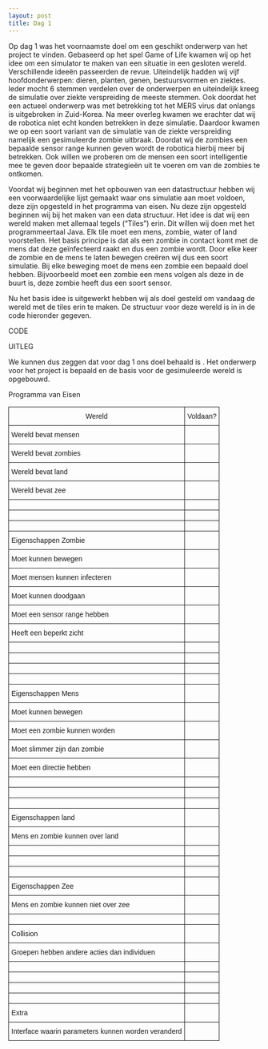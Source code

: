 ```yaml
---
layout: post
title: Dag 1
---
```


Op dag 1 was het voornaamste doel om een geschikt onderwerp van het project te vinden. Gebaseerd op het spel Game of Life kwamen wij op het idee om een simulator te maken van een situatie in een gesloten wereld. Verschillende ideeën passeerden de revue. Uiteindelijk hadden wij vijf hoofdonderwerpen: dieren, planten, genen, bestuursvormen en ziektes. Ieder mocht 6 stemmen verdelen over de onderwerpen en uiteindelijk kreeg de simulatie over ziekte verspreiding de meeste stemmen. Ook doordat het een actueel onderwerp was met betrekking tot het MERS virus dat onlangs is uitgebroken in Zuid-Korea. Na meer overleg kwamen we erachter dat wij de robotica niet echt konden betrekken in deze simulatie. Daardoor kwamen we op een soort variant van de simulatie van de ziekte verspreiding namelijk een gesimuleerde zombie uitbraak. Doordat wij de zombies een bepaalde sensor range kunnen geven wordt de robotica hierbij meer bij betrekken. Ook willen we proberen om de mensen een soort intelligentie mee te geven door bepaalde strategieën uit te voeren om van de zombies te ontkomen.

Voordat wij beginnen met het opbouwen van een datastructuur hebben wij een voorwaardelijke lijst gemaakt waar ons simulatie aan moet voldoen, deze zijn opgesteld in het programma van eisen. Nu deze zijn opgesteld beginnen wij bij het maken van een data structuur. Het idee is dat wij een wereld maken met allemaal tegels (“Tiles”) erin. Dit willen wij doen met het programmeertaal Java. Elk tile moet een mens, zombie, water of land voorstellen. Het basis principe is dat als een zombie in contact komt met de mens dat deze geïnfecteerd raakt en dus een zombie wordt. Door elke keer de zombie en de mens te laten bewegen creëren wij dus een soort simulatie. Bij elke beweging moet de mens een zombie een bepaald doel hebben. Bijvoorbeeld moet een zombie een mens volgen als deze in de buurt is, deze zombie heeft dus een soort sensor.

Nu het basis idee is uitgewerkt hebben wij als doel gesteld om vandaag de wereld met de tiles erin te maken. De structuur voor deze wereld is in in de code hieronder gegeven.

CODE

UITLEG

We kunnen dus zeggen dat voor dag 1 ons doel behaald is . Het onderwerp voor het project is bepaald en de basis voor de gesimuleerde wereld is opgebouwd.

Programma van Eisen

<style type="text/css">
.tg  {border-collapse:collapse;border-spacing:0;}
.tg td{font-family:Arial, sans-serif;font-size:14px;padding:10px 5px;border-style:solid;border-width:1px;overflow:hidden;word-break:normal;}
.tg th{font-family:Arial, sans-serif;font-size:14px;font-weight:normal;padding:10px 5px;border-style:solid;border-width:1px;overflow:hidden;word-break:normal;}
@media screen and (max-width: 767px) {.tg {width: auto !important;}.tg col {width: auto !important;}.tg-wrap {overflow-x: auto;-webkit-overflow-scrolling: touch;}}</style>
<div class="tg-wrap"><table class="tg">
  <tr>
    <th class="tg-031e">Wereld</th>
    <th class="tg-031e">Voldaan?</th>
  </tr>
  <tr>
    <td class="tg-031e">Wereld bevat mensen</td>
    <td class="tg-031e"></td>
  </tr>
  <tr>
    <td class="tg-031e">Wereld bevat zombies</td>
    <td class="tg-031e"></td>
  </tr>
  <tr>
    <td class="tg-031e">Wereld bevat land</td>
    <td class="tg-031e"></td>
  </tr>
  <tr>
    <td class="tg-031e">Wereld bevat zee</td>
    <td class="tg-031e"></td>
  </tr>
  <tr>
    <td class="tg-031e"></td>
    <td class="tg-031e"></td>
  </tr>
  <tr>
    <td class="tg-031e"></td>
    <td class="tg-031e"></td>
  </tr>
  <tr>
    <td class="tg-031e"></td>
    <td class="tg-031e"></td>
  </tr>
  <tr>
    <td class="tg-031e">Eigenschappen Zombie</td>
    <td class="tg-031e"></td>
  </tr>
  <tr>
    <td class="tg-031e">Moet kunnen bewegen</td>
    <td class="tg-031e"></td>
  </tr>
  <tr>
    <td class="tg-031e">Moet mensen kunnen infecteren</td>
    <td class="tg-031e"></td>
  </tr>
  <tr>
    <td class="tg-031e">Moet kunnen doodgaan</td>
    <td class="tg-031e"></td>
  </tr>
  <tr>
    <td class="tg-031e">Moet een sensor range hebben</td>
    <td class="tg-031e"></td>
  </tr>
  <tr>
    <td class="tg-031e">Heeft een beperkt zicht</td>
    <td class="tg-031e"></td>
  </tr>
  <tr>
    <td class="tg-031e"></td>
    <td class="tg-031e"></td>
  </tr>
  <tr>
    <td class="tg-031e"></td>
    <td class="tg-031e"></td>
  </tr>
  <tr>
    <td class="tg-031e"></td>
    <td class="tg-031e"></td>
  </tr>
  <tr>
    <td class="tg-031e"></td>
    <td class="tg-031e"></td>
  </tr>
  <tr>
    <td class="tg-031e">Eigenschappen Mens</td>
    <td class="tg-031e"></td>
  </tr>
  <tr>
    <td class="tg-031e">Moet kunnen bewegen</td>
    <td class="tg-031e"></td>
  </tr>
  <tr>
    <td class="tg-031e">Moet een zombie kunnen worden</td>
    <td class="tg-031e"></td>
  </tr>
  <tr>
    <td class="tg-031e">Moet slimmer zijn dan zombie</td>
    <td class="tg-031e"></td>
  </tr>
  <tr>
    <td class="tg-031e">Moet een directie hebben</td>
    <td class="tg-031e"></td>
  </tr>
  <tr>
    <td class="tg-031e"></td>
    <td class="tg-031e"></td>
  </tr>
  <tr>
    <td class="tg-031e"></td>
    <td class="tg-031e"></td>
  </tr>
  <tr>
    <td class="tg-031e"></td>
    <td class="tg-031e"></td>
  </tr>
  <tr>
    <td class="tg-031e">Eigenschappen land</td>
    <td class="tg-031e"></td>
  </tr>
  <tr>
    <td class="tg-031e">Mens en zombie kunnen over land</td>
    <td class="tg-031e"></td>
  </tr>
  <tr>
    <td class="tg-031e"></td>
    <td class="tg-031e"></td>
  </tr>
  <tr>
    <td class="tg-031e"></td>
    <td class="tg-031e"></td>
  </tr>
  <tr>
    <td class="tg-031e"></td>
    <td class="tg-031e"></td>
  </tr>
  <tr>
    <td class="tg-031e">Eigenschappen Zee</td>
    <td class="tg-031e"></td>
  </tr>
  <tr>
    <td class="tg-031e">Mens en zombie kunnen niet over zee</td>
    <td class="tg-031e"></td>
  </tr>
  <tr>
    <td class="tg-031e"></td>
    <td class="tg-031e"></td>
  </tr>
  <tr>
    <td class="tg-031e">Collision</td>
    <td class="tg-031e"></td>
  </tr>
  <tr>
    <td class="tg-031e">Groepen hebben andere acties dan individuen</td>
    <td class="tg-031e"></td>
  </tr>
  <tr>
    <td class="tg-031e"></td>
    <td class="tg-031e"></td>
  </tr>
  <tr>
    <td class="tg-031e"></td>
    <td class="tg-031e"></td>
  </tr>
  <tr>
    <td class="tg-031e"></td>
    <td class="tg-031e"></td>
  </tr>
  <tr>
    <td class="tg-031e"></td>
    <td class="tg-031e"></td>
  </tr>
  <tr>
    <td class="tg-031e">Extra</td>
    <td class="tg-031e"></td>
  </tr>
  <tr>
    <td class="tg-031e">Interface waarin parameters kunnen worden veranderd</td>
    <td class="tg-031e"></td>
  </tr>
</table></div>
